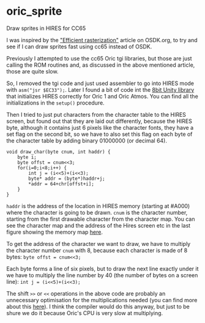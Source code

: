 # oric_sprite
Draw sprites in HIRES for CC65

I was inspired by the ["Efficient rasterization"](https://osdk.org/index.php?page=articles&ref=ART19) article on OSDK.org, to try and see if I can draw sprites fast using cc65 instead of OSDK.

Previously I attempted to use the cc65 Oric tgi libraries, but those are just calling the ROM routines and, as discussed in the above mentioned article, those are quite slow.

So, I removed the tgi code and just used assembler to go into HIRES mode with `asm("jsr $EC33");`. Later I found a bit of code int the [8bit Unity library](https://github.com/8bit-Dude/8bit-Unity) that initializes HIRES correctly for Oric 1 and Oric Atmos. You can find all the initializations in the `setup()` procedure.

Then I tried to just put characters from the character table to the HIRES screen, but found out that they are laid out differently, because the HIRES byte, although it contains just 6 pixels like the character fonts, they have a set flag on the second bit, so we have to also set this flag on each byte of the character table by adding binary 01000000 (or decimal 64).

    void draw_char(byte cnum, int haddr) {
        byte i;
        byte offst = cnum<<3;
        for(i=0;i<8;i++) {
            int j = (i<<5)+(i<<3);
            byte* addr = (byte*)haddr+j;
            *addr = 64+chr[offst+i];
        }
    }

`haddr` is the address of the location in HIRES memory (starting at #A000) where the character is going to be drawn. `cnum` is the character number, starting from the first drawable character from the character map. You can see the character map and the address of the Hires screen etc in the last figure showing the memory map [here](https://osdk.org/index.php?page=documentation&subpage=memorymap).

To get the address of the character we want to draw, we have to multiply the character number `cnum` with 8, because each character is made of 8 bytes: `byte offst = cnum<<3;`

Each byte forms a line of six pixels, but to draw the next line exactly under it we have to multiply the line number by 40 (the number of bytes on a screen line): `int j = (i<<5)+(i<<3);`

The shift `>>` or `<<` operations in the above code are probably an unnecessary optimisation for the multiplications needed (you can find more about this [here](https://www.geeksforgeeks.org/multiplication-two-numbers-shift-operator/)). I think the compiler would do this anyway, but just to be shure we do it because Oric's CPU is very slow at multiplying.
